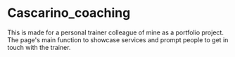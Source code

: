 # Cascarino_coaching
This is made for a personal trainer colleague of mine as a portfolio project. The page's main function to showcase services and prompt people to get in touch with the trainer.
